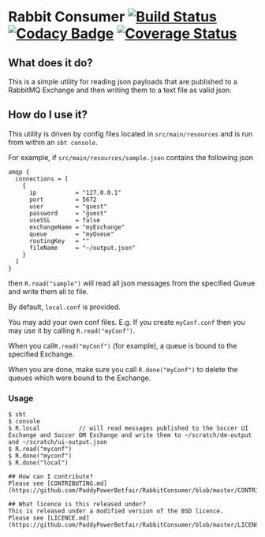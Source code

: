 # Rabbit Consumer [![Build Status](https://travis-ci.org/PaddyPowerBetfair/RabbitConsumer.svg?branch=master)](https://travis-ci.org/PaddyPowerBetfair/RabbitConsumer) [![Codacy Badge](https://api.codacy.com/project/badge/Grade/ba7973a539c94e36bbd39e8f88f3573d)](https://www.codacy.com/app/rodoherty1/RabbitConsumer?utm_source=github.com&amp;utm_medium=referral&amp;utm_content=PaddyPowerBetfair/RabbitConsumer&amp;utm_campaign=Badge_Grade) [![Coverage Status](https://coveralls.io/repos/github/PaddyPowerBetfair/RabbitConsumer/badge.svg?branch=master)](https://coveralls.io/github/PaddyPowerBetfair/RabbitConsumer?branch=master)

## What does it do?
This is a simple utility for reading json payloads that are published to a RabbitMQ Exchange and then writing them to a text file as valid json.

## How do I use it?
This utility is driven by config files located in ```src/main/resources``` and is run from within an ```sbt console```.

For example, if ```src/main/resources/sample.json``` contains the following json
```
amqp {
  connections = [
    {
      ip           = "127.0.0.1"
      port         = 5672
      user         = "guest"
      password     = "guest"
      useSSL       = false
      exchangeName = "myExchange"
      queue        = "myQueue"
      routingKey   = ""
      fileName     = "~/output.json"
    }
  ]
}
```

then ```R.read("sample")``` will read all json messages from the specified Queue and write them all to file.

By default, ```local.conf``` is provided.

You may add your own conf files.  E.g. If you create ```myConf.conf``` then you may use it by calling ```R.read("myConf")```.

When you call```R.read("myConf")``` (for example), a queue is bound to the specified Exchange.

When you are done, make sure you call ```R.done("myConf")``` to delete the queues which were bound to the Exchange.

### Usage
```
$ sbt
$ console
$ R.local           // will read messages published to the Soccer UI Exchange and Soccer DM Exchange and write them to ~/scratch/dm-output and ~/scratch/ui-output.json
$ R.read("myconf")
$ R.done("myconf")
$ R.done("local")

## How can I contribute?
Please see [CONTRIBUTING.md](https://github.com/PaddyPowerBetfair/RabbitConsumer/blob/master/CONTRIBUTING.md).

## What licence is this released under?
This is released under a modified version of the BSD licence.
Please see [LICENCE.md](https://github.com/PaddyPowerBetfair/RabbitConsumer/blob/master/LICENCE.md).
